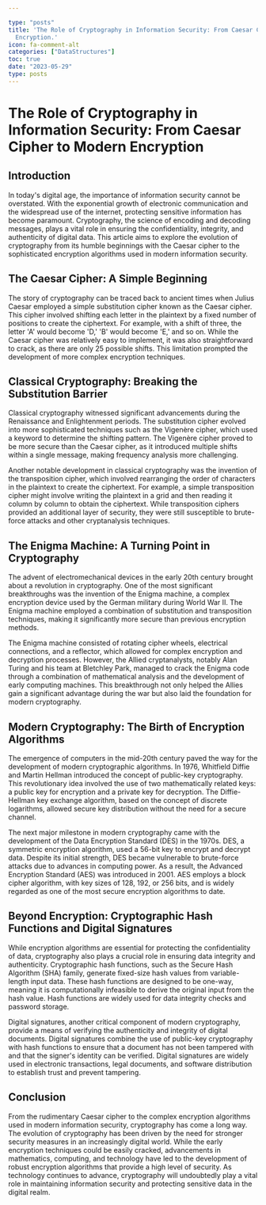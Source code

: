 ```yaml
---

type: "posts"
title: 'The Role of Cryptography in Information Security: From Caesar Cipher to Modern
  Encryption.'
icon: fa-comment-alt
categories: ["DataStructures"]
toc: true
date: "2023-05-29"
type: posts
---
```





# The Role of Cryptography in Information Security: From Caesar Cipher to Modern Encryption

## Introduction

In today's digital age, the importance of information security cannot be overstated. With the exponential growth of electronic communication and the widespread use of the internet, protecting sensitive information has become paramount. Cryptography, the science of encoding and decoding messages, plays a vital role in ensuring the confidentiality, integrity, and authenticity of digital data. This article aims to explore the evolution of cryptography from its humble beginnings with the Caesar cipher to the sophisticated encryption algorithms used in modern information security.

## The Caesar Cipher: A Simple Beginning

The story of cryptography can be traced back to ancient times when Julius Caesar employed a simple substitution cipher known as the Caesar cipher. This cipher involved shifting each letter in the plaintext by a fixed number of positions to create the ciphertext. For example, with a shift of three, the letter 'A' would become 'D,' 'B' would become 'E,' and so on. While the Caesar cipher was relatively easy to implement, it was also straightforward to crack, as there are only 25 possible shifts. This limitation prompted the development of more complex encryption techniques.

## Classical Cryptography: Breaking the Substitution Barrier

Classical cryptography witnessed significant advancements during the Renaissance and Enlightenment periods. The substitution cipher evolved into more sophisticated techniques such as the Vigenère cipher, which used a keyword to determine the shifting pattern. The Vigenère cipher proved to be more secure than the Caesar cipher, as it introduced multiple shifts within a single message, making frequency analysis more challenging.

Another notable development in classical cryptography was the invention of the transposition cipher, which involved rearranging the order of characters in the plaintext to create the ciphertext. For example, a simple transposition cipher might involve writing the plaintext in a grid and then reading it column by column to obtain the ciphertext. While transposition ciphers provided an additional layer of security, they were still susceptible to brute-force attacks and other cryptanalysis techniques.

## The Enigma Machine: A Turning Point in Cryptography

The advent of electromechanical devices in the early 20th century brought about a revolution in cryptography. One of the most significant breakthroughs was the invention of the Enigma machine, a complex encryption device used by the German military during World War II. The Enigma machine employed a combination of substitution and transposition techniques, making it significantly more secure than previous encryption methods.

The Enigma machine consisted of rotating cipher wheels, electrical connections, and a reflector, which allowed for complex encryption and decryption processes. However, the Allied cryptanalysts, notably Alan Turing and his team at Bletchley Park, managed to crack the Enigma code through a combination of mathematical analysis and the development of early computing machines. This breakthrough not only helped the Allies gain a significant advantage during the war but also laid the foundation for modern cryptography.

## Modern Cryptography: The Birth of Encryption Algorithms

The emergence of computers in the mid-20th century paved the way for the development of modern cryptographic algorithms. In 1976, Whitfield Diffie and Martin Hellman introduced the concept of public-key cryptography. This revolutionary idea involved the use of two mathematically related keys: a public key for encryption and a private key for decryption. The Diffie-Hellman key exchange algorithm, based on the concept of discrete logarithms, allowed secure key distribution without the need for a secure channel.

The next major milestone in modern cryptography came with the development of the Data Encryption Standard (DES) in the 1970s. DES, a symmetric encryption algorithm, used a 56-bit key to encrypt and decrypt data. Despite its initial strength, DES became vulnerable to brute-force attacks due to advances in computing power. As a result, the Advanced Encryption Standard (AES) was introduced in 2001. AES employs a block cipher algorithm, with key sizes of 128, 192, or 256 bits, and is widely regarded as one of the most secure encryption algorithms to date.

## Beyond Encryption: Cryptographic Hash Functions and Digital Signatures

While encryption algorithms are essential for protecting the confidentiality of data, cryptography also plays a crucial role in ensuring data integrity and authenticity. Cryptographic hash functions, such as the Secure Hash Algorithm (SHA) family, generate fixed-size hash values from variable-length input data. These hash functions are designed to be one-way, meaning it is computationally infeasible to derive the original input from the hash value. Hash functions are widely used for data integrity checks and password storage.

Digital signatures, another critical component of modern cryptography, provide a means of verifying the authenticity and integrity of digital documents. Digital signatures combine the use of public-key cryptography with hash functions to ensure that a document has not been tampered with and that the signer's identity can be verified. Digital signatures are widely used in electronic transactions, legal documents, and software distribution to establish trust and prevent tampering.

## Conclusion

From the rudimentary Caesar cipher to the complex encryption algorithms used in modern information security, cryptography has come a long way. The evolution of cryptography has been driven by the need for stronger security measures in an increasingly digital world. While the early encryption techniques could be easily cracked, advancements in mathematics, computing, and technology have led to the development of robust encryption algorithms that provide a high level of security. As technology continues to advance, cryptography will undoubtedly play a vital role in maintaining information security and protecting sensitive data in the digital realm.